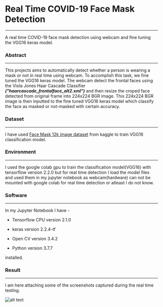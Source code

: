 # **Real Time COVID-19 Face Mask Detection**

---


A real time COVID-19 face mask detection using webcam and fine tuning the VGG16 keras model.
### **Abstract**

---
This projects aims to automatically detect whether a person is wearing a mask or not in real time using webcam. To accomplish this task, we fine tuned the VGG16 keras model. The webcam detect the frontal faces using the Viola Jones Haar Cascade Classifier ***("haarcascade_frontalface_alt2.xml")*** and then resize the croped face detected from original frame into 224x224 BGR image. This 224x224 BGR image is then inputted to the fine tuned VGG16 keras model which classify the face as masked or not-masked with certain accuracy.
### **Dataset**

---
I have used [Face Mask 12k image dataset](https://www.kaggle.com/ashishjangra27/face-mask-12k-images-dataset) from kaggle to train VGG16 classification model.
### **Environment**

---


I used the google colab gpu to train the classification model(VGG16) with tensorflow version 2.2.0 but for real time detection I load the model files and used them in my jupyter notebook as webcam(hardware) can not be mounted with google colab for real time detection or atleast I do not know.
### **Software**

---
In my Jupyter Notebook I have -

*   Tensorflow CPU version 2.1.0
*   keras version 2.2.4-tf

*   Open CV version 3.4.2
*   Python version 3.7.7

installed.
### **Result**

---
I am here attaching some of the screenshots captured during the real time testing.

![alt text](https://)


